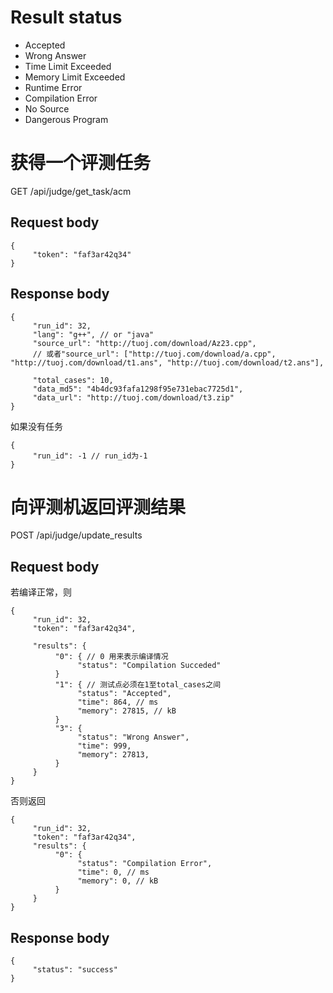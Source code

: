 # Result status

- Accepted
- Wrong Answer
- Time Limit Exceeded
- Memory Limit Exceeded
- Runtime Error
- Compilation Error
- No Source
- Dangerous Program

# 获得一个评测任务

GET /api/judge/get_task/acm

## Request body

~~~
{
     "token": "faf3ar42q34"
}
~~~

## Response body

~~~
{
     "run_id": 32,
     "lang": "g++", // or "java"
     "source_url": "http://tuoj.com/download/Az23.cpp",
     // 或者"source_url": ["http://tuoj.com/download/a.cpp", "http://tuoj.com/download/t1.ans", "http://tuoj.com/download/t2.ans"],

     "total_cases": 10,
     "data_md5": "4b4dc93fafa1298f95e731ebac7725d1",
     "data_url": "http://tuoj.com/download/t3.zip"
}
~~~

如果没有任务
~~~
{
     "run_id": -1 // run_id为-1
}
~~~

# 向评测机返回评测结果

POST /api/judge/update_results

## Request body

若编译正常，则 
~~~
{
     "run_id": 32,
     "token": "faf3ar42q34",

     "results": {
          "0": { // 0 用来表示编译情况
               "status": "Compilation Succeded"
          }
          "1": { // 测试点必须在1至total_cases之间
               "status": "Accepted",
               "time": 864, // ms
               "memory": 27815, // kB
          }
          "3": {
               "status": "Wrong Answer",
               "time": 999,
               "memory": 27813,
          }
     }
}
~~~
否则返回

~~~
{
     "run_id": 32,
     "token": "faf3ar42q34",
     "results": {
          "0": {
               "status": "Compilation Error",
               "time": 0, // ms
               "memory": 0, // kB
          }
     }
}
~~~

## Response body

~~~
{
     "status": "success"
}
~~~
